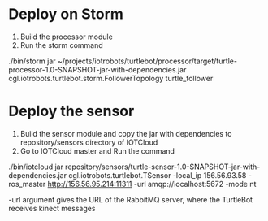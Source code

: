 Deploy on Storm
===============

1. Build the processor module 
2. Run the storm command 

./bin/storm jar ~/projects/iotrobots/turtlebot/processor/target/turtle-processor-1.0-SNAPSHOT-jar-with-dependencies.jar cgl.iotrobots.turtlebot.storm.FollowerTopology turtle_follower

Deploy the sensor
=================

1. Build the sensor module and copy the jar with dependencies to repository/sensors directory of IOTCloud
2. Go to IOTCloud master and Run the command

./bin/iotcloud jar repository/sensors/turtle-sensor-1.0-SNAPSHOT-jar-with-dependencies.jar cgl.iotrobots.turtlebot.TSensor -local_ip 156.56.93.58 -ros_master http://156.56.95.214:11311 -url amqp://localhost:5672 -mode nt 

-url argument gives the URL of the RabbitMQ server, where the TurtleBot receives kinect messages
